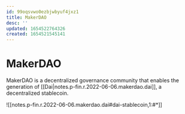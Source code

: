 ```yaml
---
id: 99oqsvwo0ezbjwbyuf4jxz1
title: MakerDAO
desc: ''
updated: 1654522764326
created: 1654521545141
---
```

# MakerDAO

MakerDAO is a decentralized governance community that enables the generation of [[Dai|notes.p-fin.r.2022-06-06.makerdao.dai]], a decentralized stablecoin.

![[notes.p-fin.r.2022-06-06.makerdao.dai#dai-stablecoin,1:#*]]